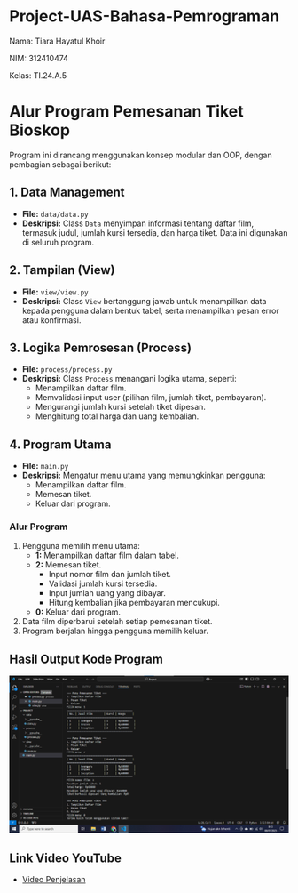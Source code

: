 # Project-UAS-Bahasa-Pemrograman

Nama: Tiara Hayatul Khoir

NIM: 312410474

Kelas: TI.24.A.5

# Alur Program Pemesanan Tiket Bioskop

Program ini dirancang menggunakan konsep modular dan OOP, dengan pembagian sebagai berikut:

## 1. Data Management
- **File:** `data/data.py`
- **Deskripsi:**
  Class `Data` menyimpan informasi tentang daftar film, termasuk judul, jumlah kursi tersedia, dan harga tiket. Data ini digunakan di seluruh program.

## 2. Tampilan (View)
- **File:** `view/view.py`
- **Deskripsi:**
  Class `View` bertanggung jawab untuk menampilkan data kepada pengguna dalam bentuk tabel, serta menampilkan pesan error atau konfirmasi.

## 3. Logika Pemrosesan (Process)
- **File:** `process/process.py`
- **Deskripsi:**
  Class `Process` menangani logika utama, seperti:
  - Menampilkan daftar film.
  - Memvalidasi input user (pilihan film, jumlah tiket, pembayaran).
  - Mengurangi jumlah kursi setelah tiket dipesan.
  - Menghitung total harga dan uang kembalian.

## 4. Program Utama
- **File:** `main.py`
- **Deskripsi:**
  Mengatur menu utama yang memungkinkan pengguna:
  - Menampilkan daftar film.
  - Memesan tiket.
  - Keluar dari program.

### Alur Program
1. Pengguna memilih menu utama:
   - **1:** Menampilkan daftar film dalam tabel.
   - **2:** Memesan tiket.
     - Input nomor film dan jumlah tiket.
     - Validasi jumlah kursi tersedia.
     - Input jumlah uang yang dibayar.
     - Hitung kembalian jika pembayaran mencukupi.
   - **0:** Keluar dari program.
2. Data film diperbarui setelah setiap pemesanan tiket.
3. Program berjalan hingga pengguna memilih keluar.

## Hasil Output Kode Program

![foto](https://github.com/tir890/Project-UAS-Bahasa-Pemrograman/blob/505745514c76a6ec279c41ca14770f5b2458e7fe/Screenshot%202025-01-08%20081352.png)

## Link Video YouTube
- [Video Penjelasan](https://youtu.be/xATcgaTClbE)
